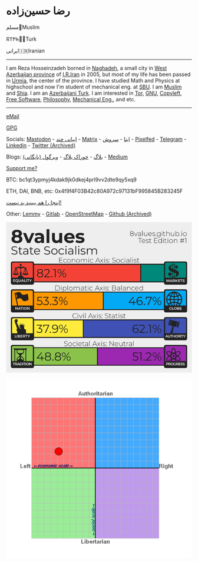 # رضا حسین‌زاده
مسلم📿Muslim

𐱅𐰇𐰼𐰜🐺🌙Turk

ایرانی🇮🇷Iranian

---

I am Reza Hosseinzadeh borned in [Naghadeh](https://en.wikipedia.org/wiki/Naghadeh), a small city in [West Azerbaijan province](https://en.wikipedia.org/wiki/West_Azerbaijan_province) of [I.R.Iran](https://en.wikipedia.org/wiki/Iran) in 2005, but most of my life has been passed in [Urmia](https://en.wikipedia.org/wiki/Urmia), the center of the province. I have studied Math and Physics at highschool and now I'm student of mechanical eng. at [SBU](https://www.sbu.ac.ir). I am [Muslim](https://en.wikipedia.org/wiki/Muslims) and [Shia](https://en.wikipedia.org/wiki/Shia_Islam). I am an [Azerbaijani Turk](https://en.wikipedia.org/wiki/Azerbaijanis). I am interested in [Tor](https://en.wikipedia.org/wiki/Tor_(network)), [GNU](https://en.wikipedia.org/wiki/GNU), [Copyleft](https://en.wikipedia.org/wiki/Copyleft), [Free Software](https://en.wikipedia.org/wiki/Free_software), [Philosophy](https://en.wikipedia.org/wiki/Philosophy), [Mechanical Eng.](https://en.wikipedia.org/wiki/Mechanical_engineering), and etc.

---

[eMail](mailto:rezahosseinzdeh@riseup.net)

[GPG](./GPG.asc)

Socials: <a rel="me" href="https://mas.to/@rezaHoss">Mastodon</a> - [ابیاتی چند](https://t.me/abyatichand) - [Matrix](https://matrix.to/#/@rezahoss:matrix.org) - [ایتا](https://eitaa.com/s/HhhHoss) - [سروش](https://splus.ir/rezahoss) - [Pixelfed](https://pixelfed.social/RezaHoss) - [Telegram](https://t.me/Rhodium103) - [Linkedin](https://www.linkedin.com/in/reza-hosseinzadeh-9b73b8255/) - [Twitter (Archived)](https://x.com/RezaHoss)

Blogs: [بلاگ](https://paper.wf/reza) - [خوراک بلاگ](https://paper.wf/reza/feed) - [ویرگول (بایگانی)](https://virgool.io/@RezaHosseinzadeh) - [Medium](https://rezahoss.medium.com/)

[Support me?](https://liberapay.com/rezahosseinzadeh/donate)

BTC: bc1qt3ypmyj4kdak9jk0dkej4prl9vv2dte9qy5xq9

ETH, DAI, BNB, etc: 0x4f9f4F03B42c80A972c97131bF995845B283245F

[اینجا را هم ببینید بد نیست!](https://daramet.com/rhodium)

Other: [Lemmy](https://programming.dev/u/Reza) - [Gitlab](https://framagit.org/RZHSSNZDH/) - [OpenStreetMap](https://www.openstreetmap.org/user/RezaHosseinzadeh) - [Github (Archived)](https://github.com/RZHSSNZDH/)

![8values](./files/8values.png)

![compass](./files/compass.png)
